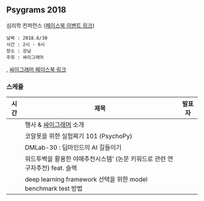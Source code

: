 ## Psygrams 2018

심리학 컨퍼런스 ([페이스북 이벤트 링크](https://www.facebook.com/events/590394521317191/))

```
날짜 : 2018.6/30
시간 : 2시 - 6시
장소 : 강남
주최 : 싸이그래머 
```
, [싸이그래머 페이스북 링크](https://www.facebook.com/groups/psygrammer/)


### 스케쥴

| 시간 | 제목  |  발표자  |
|---|---|---|
|   | 행사 & [싸이그래머](https://www.facebook.com/groups/psygrammer/) 소개  |   |
|   | 코알못을 위한 실험짜기 101 (PsychoPy)  |   |   
|   | DMLab-30 : 딥마인드의 AI 길들이기   |   |    
|   | 워드투벡을 활용한 야매추천시스템' (논문 키워드로 관련 연구자추천) feat. 슬랙   |    |   
|   | deep learning framework 선택을 위한 model benchmark test 방법   |      | 
